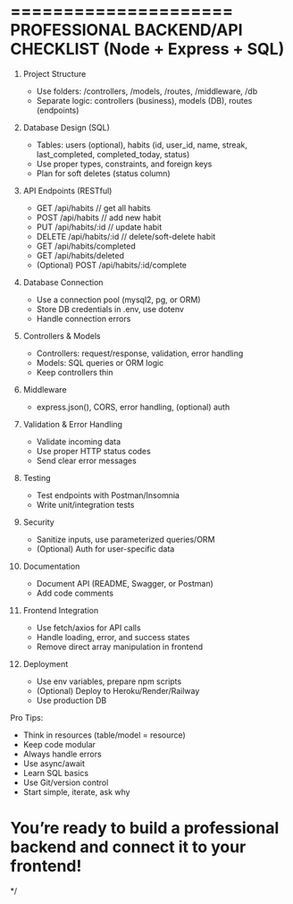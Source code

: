 =====================
PROFESSIONAL BACKEND/API CHECKLIST (Node + Express + SQL)
=====================
1. Project Structure
   - Use folders: /controllers, /models, /routes, /middleware, /db
   - Separate logic: controllers (business), models (DB), routes (endpoints)

2. Database Design (SQL)
   - Tables: users (optional), habits (id, user_id, name, streak, last_completed, completed_today, status)
   - Use proper types, constraints, and foreign keys
   - Plan for soft deletes (status column)

3. API Endpoints (RESTful)
   - GET /api/habits         // get all habits
   - POST /api/habits        // add new habit
   - PUT /api/habits/:id     // update habit
   - DELETE /api/habits/:id  // delete/soft-delete habit
   - GET /api/habits/completed
   - GET /api/habits/deleted
   - (Optional) POST /api/habits/:id/complete

4. Database Connection
   - Use a connection pool (mysql2, pg, or ORM)
   - Store DB credentials in .env, use dotenv
   - Handle connection errors

5. Controllers & Models
   - Controllers: request/response, validation, error handling
   - Models: SQL queries or ORM logic
   - Keep controllers thin

6. Middleware
   - express.json(), CORS, error handling, (optional) auth

7. Validation & Error Handling
   - Validate incoming data
   - Use proper HTTP status codes
   - Send clear error messages

8. Testing
   - Test endpoints with Postman/Insomnia
   - Write unit/integration tests

9. Security
   - Sanitize inputs, use parameterized queries/ORM
   - (Optional) Auth for user-specific data

10. Documentation
    - Document API (README, Swagger, or Postman)
    - Add code comments

11. Frontend Integration
    - Use fetch/axios for API calls
    - Handle loading, error, and success states
    - Remove direct array manipulation in frontend

12. Deployment
    - Use env variables, prepare npm scripts
    - (Optional) Deploy to Heroku/Render/Railway
    - Use production DB

Pro Tips:
- Think in resources (table/model = resource)
- Keep code modular
- Always handle errors
- Use async/await
- Learn SQL basics
- Use Git/version control
- Start simple, iterate, ask why

You’re ready to build a professional backend and connect it to your frontend!
=====================
*/


